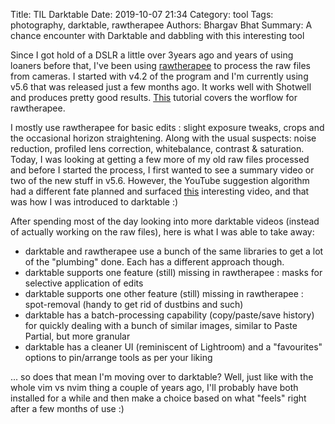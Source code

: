 Title: TIL Darktable
Date: 2019-10-07 21:34
Category: tool
Tags: photography, darktable, rawtherapee
Authors: Bhargav Bhat
Summary: A chance encounter with Darktable and dabbling with this interesting tool

Since I got hold of a DSLR a little over 3years ago and years of using loaners before that, I've been using [rawtherapee](https://www.rawtherapee.com/) to process the raw files from cameras. I started with v4.2 of the program and I'm currently using v5.6 that was released just a few months ago. It works well with Shotwell and produces pretty good results. [This](https://www.youtube.com/watch?v=ccUv02QFMxs) tutorial covers the worflow for rawtherapee.

I mostly use rawtherapee for basic edits : slight exposure tweaks, crops and the occasional horizon straightening. Along with the usual suspects: noise reduction, profiled lens correction, whitebalance, contrast & saturation. Today, I was looking at getting a few more of my old raw files processed and before I started the process, I first wanted to see a summary video or two of the new stuff in v5.6. However, the YouTube suggestion algorithm had a different fate planned and surfaced [this](https://www.youtube.com/watch?v=Fv8yKb0oLJM) interesting video, and that was how I was introduced to darktable :)

After spending most of the day looking into more darktable videos (instead of actually working on the raw files), here is what I was able to take away:

- darktable and rawtherapee use a bunch of the same libraries to get a lot of the "plumbing" done. Each has a different approach though.
- darktable supports one feature (still) missing in rawtherapee : masks for selective application of edits
- darktable supports one other feature (still) missing in rawtherapee : spot-removal (handy to get rid of dustbins and such)
- darktable has a batch-processing capability (copy/paste/save history) for quickly dealing with a bunch of similar images, similar to Paste Partial, but more granular
- darktable has a cleaner UI (reminiscent of Lightroom) and a "favourites" options to pin/arrange tools as per your liking

... so does that mean I'm moving over to darktable? Well, just like with the whole vim vs nvim thing a couple of years ago, I'll probably have both installed for a while and then make a choice based on what "feels" right after a few months of use :)
